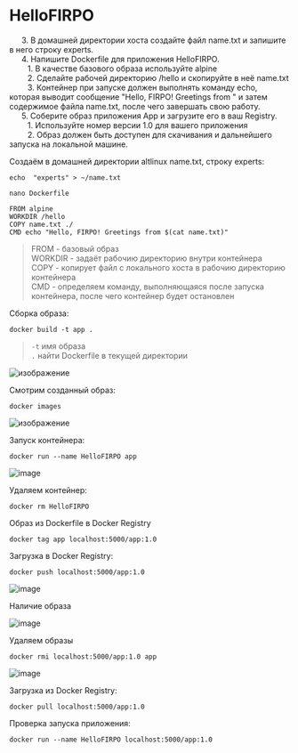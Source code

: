 # HelloFIRPO

&ensp; &ensp; 3. В домашней директории хоста создайте файл name.txt и запишите в него строку experts.  
&ensp; &ensp; 4. Напишите Dockerfile для приложения HelloFIRPO.  
&ensp; &ensp; &ensp; 1. В качестве базового образа используйте alpine  
&ensp; &ensp; &ensp; 2. Сделайте рабочей директорию /hello и скопируйте в неё name.txt  
&ensp; &ensp; &ensp; 3. Контейнер при запуске должен выполнять команду echo, которая выводит сообщение "Hello, FIRPO! Greetings from " и затем содержимое файла name.txt, после чего завершать свою работу.  
&ensp; &ensp; 5. Соберите образ приложения App и загрузите его в ваш Registry.  
&ensp; &ensp; &ensp; 1. Используйте номер версии 1.0 для вашего приложения  
&ensp; &ensp; &ensp; 2. Образ должен быть доступен для скачивания и дальнейшего запуска на локальной машине.  


Создаём в домашней директории altlinux name.txt, строку experts:
```
echo  "experts" > ~/name.txt
```

```
nano Dockerfile
```
```
FROM alpine
WORKDIR /hello
COPY name.txt ./
CMD echo "Hello, FIRPO! Greetings from $(cat name.txt)"
```
>FROM - базовый образ  
>WORKDIR - задаёт рабочию директорию внутри контейнера  
>COPY - копирует файл с локального хоста в рабочию директорию контейнера  
>CMD - определяем команду, выполняющаяся после запуска контейнера, после чего контейнер будет остановлен

Сборка образа:
```
docker build -t app .
```
> `-t` имя образа  
> `.` найти Dockerfile в текущей директории  


![изображение](https://github.com/abdurrah1m/Professionals_2024/assets/148451230/8aa1a90e-1249-41a2-850c-0c9846ad545a)

Смотрим созданный образ:
```
docker images
```

![изображение](https://github.com/abdurrah1m/Professionals_2024/assets/148451230/71b41ee4-2a3c-4a9d-9395-09eddd665189)

Запуск контейнера:
```
docker run --name HelloFIRPO app
```

![image](https://github.com/abdurrah1m/Professionals_2024/assets/148451230/dd1d1236-cf10-443b-b7d6-7679fe55295d)

Удаляем контейнер:
```
docker rm HelloFIRPO
```

Образ из Dockerfile в Docker Registry
```
docker tag app localhost:5000/app:1.0
```

Загрузка в Docker Registry:
```
docker push localhost:5000/app:1.0
```

![image](https://github.com/abdurrah1m/Professionals_2024/assets/148451230/c260eff4-4128-4699-a223-740471a75266)

Наличие образа

![image](https://github.com/abdurrah1m/Professionals_2024/assets/148451230/27d4f21f-fab8-4c1e-be19-2b182cb16cf9)

Удаляем образы
```
docker rmi localhost:5000/app:1.0 app
```

![image](https://github.com/abdurrah1m/Professionals_2024/assets/148451230/458691c8-6da5-46dc-904b-10eed598ebf8)

Загрузка из Docker Registry:
```
docker pull localhost:5000/app:1.0
```

Проверка запуска приложения:
```
docker run --name HelloFIRPO localhost:5000/app:1.0
```
